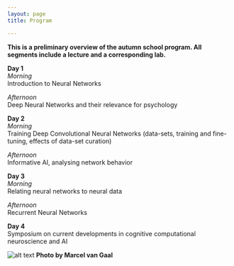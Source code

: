 ```yaml
---
layout: page
title: Program

---
```


**This is a preliminary overview of the autumn school program. All segments include a lecture and a corresponding lab.**

**Day 1**  
*Morning*  
Introduction to Neural Networks

*Afternoon*  
Deep Neural Networks and their relevance for psychology

**Day 2**  
*Morning*  
Training Deep Convolutional Neural Networks (data-sets, training and fine-tuning, effects of data-set curation)

*Afternoon*  
Informative AI, analysing network behavior

**Day 3**  
*Morning*  
Relating neural networks to neural data

*Afternoon*  
Recurrent Neural Networks

**Day 4**  
Symposium on current developments in cognitive computational neuroscience and AI


![alt text](/imgs/125212-gebouw-Bushuis-fotoMarcelVanGaalen-DSC_2978.jpg)
**Photo by Marcel van Gaal**
